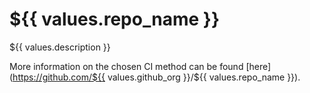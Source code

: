 # ${{ values.repo_name }}

${{ values.description }}

More information on the chosen CI method can be found [here](https://github.com/${{ values.github_org }}/${{ values.repo_name }}).
